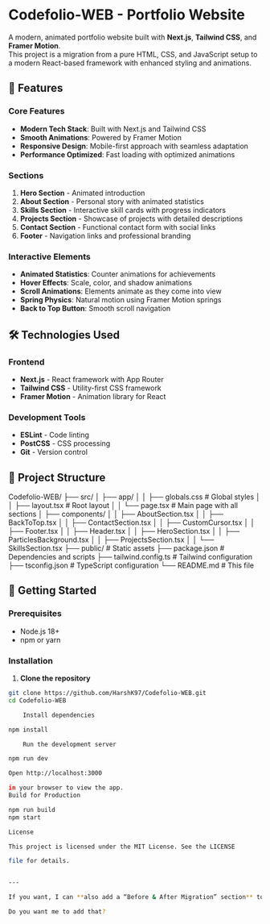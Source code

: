 # Codefolio-WEB - Portfolio Website

A modern, animated portfolio website built with **Next.js**, **Tailwind CSS**, and **Framer Motion**.  
This project is a migration from a pure HTML, CSS, and JavaScript setup to a modern React-based framework with enhanced styling and animations.

## 🚀 Features

### Core Features
- **Modern Tech Stack**: Built with Next.js and Tailwind CSS
- **Smooth Animations**: Powered by Framer Motion
- **Responsive Design**: Mobile-first approach with seamless adaptation
- **Performance Optimized**: Fast loading with optimized animations

### Sections
1. **Hero Section** - Animated introduction
2. **About Section** - Personal story with animated statistics
3. **Skills Section** - Interactive skill cards with progress indicators
4. **Projects Section** - Showcase of projects with detailed descriptions
5. **Contact Section** - Functional contact form with social links
6. **Footer** - Navigation links and professional branding

### Interactive Elements
- **Animated Statistics**: Counter animations for achievements
- **Hover Effects**: Scale, color, and shadow animations
- **Scroll Animations**: Elements animate as they come into view
- **Spring Physics**: Natural motion using Framer Motion springs
- **Back to Top Button**: Smooth scroll navigation

## 🛠️ Technologies Used

### Frontend
- **Next.js** - React framework with App Router
- **Tailwind CSS** - Utility-first CSS framework
- **Framer Motion** - Animation library for React

### Development Tools
- **ESLint** - Code linting
- **PostCSS** - CSS processing
- **Git** - Version control

## 📁 Project Structure

Codefolio-WEB/
├── src/
│ ├── app/
│ │ ├── globals.css # Global styles
│ │ ├── layout.tsx # Root layout
│ │ └── page.tsx # Main page with all sections
│ ├── components/
│ │ ├── AboutSection.tsx
│ │ ├── BackToTop.tsx
│ │ ├── ContactSection.tsx
│ │ ├── CustomCursor.tsx
│ │ ├── Footer.tsx
│ │ ├── Header.tsx
│ │ ├── HeroSection.tsx
│ │ ├── ParticlesBackground.tsx
│ │ ├── ProjectsSection.tsx
│ │ └── SkillsSection.tsx
├── public/ # Static assets
├── package.json # Dependencies and scripts
├── tailwind.config.ts # Tailwind configuration
├── tsconfig.json # TypeScript configuration
└── README.md # This file


## 🚀 Getting Started

### Prerequisites
- Node.js 18+
- npm or yarn

### Installation

1. **Clone the repository**
```bash
git clone https://github.com/HarshK97/Codefolio-WEB.git
cd Codefolio-WEB

    Install dependencies

npm install

    Run the development server

npm run dev

Open http://localhost:3000

in your browser to view the app.
Build for Production

npm run build
npm start

License

This project is licensed under the MIT License. See the LICENSE

file for details.


---

If you want, I can **also add a “Before & After Migration” section** to show the transition from HTML/CSS/JS → Next.js + Tailwind + Framer Motion. It gives your README a nice professional touch.  

Do you want me to add that?
